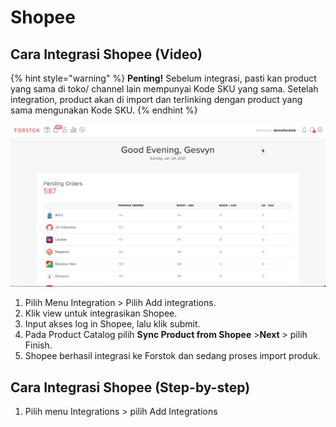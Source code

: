 # Shopee

## Cara Integrasi Shopee \(Video\)

{% hint style="warning" %}
**Penting!**  Sebelum integrasi, pasti kan product yang sama di toko/ channel lain mempunyai Kode SKU yang sama. Setelah integration, product akan di import dan terlinking dengan product yang sama mengunakan Kode SKU.
{% endhint %}

![](../../.gitbook/assets/23.gif)

1. Pilih Menu Integration &gt; Pilih Add integrations.
2. Klik view untuk integrasikan Shopee.
3. Input akses log in Shopee, lalu klik submit.
4. Pada Product Catalog pilih **Sync Product from Shopee** &gt;**Next** &gt; pilih Finish.
5. Shopee berhasil integrasi ke Forstok dan sedang proses import produk.

## Cara Integrasi Shopee \(Step-by-step\)

1. Pilih menu Integrations &gt; pilih Add Integrations

